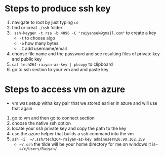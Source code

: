 # Steps to produce ssh key

1. navigate to root by just typing `cd`
2. find or creat `./ssh` folder
3. ` ssh-keygen -t rsa -b 4096 -C "raiyansuk@gmail.com"` to create a key
   * `-t` to choose algo
   * `-b` how many bytes
   * `-C` add username/email
4. choose file name and the password and see resulting files of private key and public key
5. `cat tech264-raiyan-az-key | pbcopy` to clipboard
6. go to ssh section to your vm and and paste key

# Steps to access vm on azure
* vm was setup witha kay pair that we stored earlier in azure and will use that again 
1. go to vm and then go to connect section 
2. choose the native ssh option
3. locate your ssh private key and copy the path to the key
4. use the azure helper that builds a ssh command into the vm
5. `ssh -i  ~/.ssh/tech264-raiyan-az-key adminuser@20.90.162.159`
   * `~/.ssh` the tilde will be your home directory for me on windows it is`~ =/c/Users/Raiyan/`